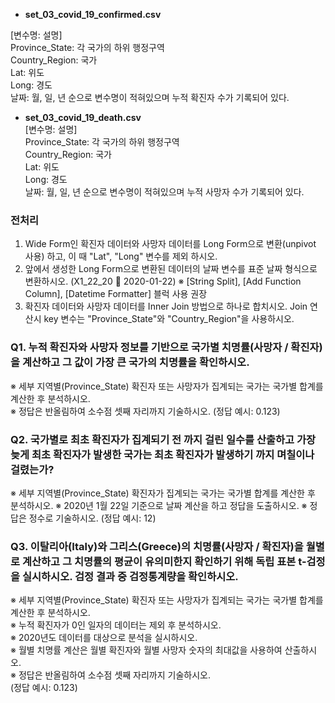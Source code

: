 * **set_03_covid_19_confirmed.csv**

\[변수명:	설명\]  
Province_State:	각 국가의 하위 행정구역  
Country_Region:	국가  
Lat:	위도  
Long:	경도  
날짜:	월, 일, 년 순으로 변수명이 적혀있으며 누적 확진자 수가 기록되어 있다.  
  
* **set_03_covid_19_death.csv**  
\[변수명:	설명\]  
Province_State:	각 국가의 하위 행정구역  
Country_Region:	국가  
Lat:	위도  
Long:	경도  
날짜:	월, 일, 년 순으로 변수명이 적혀있으며 누적 사망자 수가 기록되어 있다.  

### 전처리
1) Wide Form인 확진자 데이터와 사망자 데이터를 Long Form으로 변환(unpivot 사용) 하고, 이 때 "Lat", "Long" 변수를 제외 하시오.
2) 앞에서 생성한 Long Form으로 변환된 데이터의 날짜 변수를 표준 날짜 형식으로 변환하시오. (X1_22_20  2020-01-22)
  ※ [String Split], [Add Function Column], [Datetime Formatter] 블럭 사용 권장  
3) 확진자 데이터와 사망자 데이터를 Inner Join 방법으로 하나로 합치시오. Join 연산시 key 변수는 "Province_State"와 "Country_Region"을 사용하시오.

### Q1. 누적 확진자와 사망자 정보를 기반으로 국가별 치명률(사망자 / 확진자)을 계산하고 그 값이 가장 큰 국가의 치명률을 확인하시오.
※ 세부 지역별(Province_State) 확진자 또는 사망자가 집계되는 국가는 국가별 합계를 계산한 후 분석하시오.  
※ 정답은 반올림하여 소수점 셋째 자리까지 기술하시오.
(정답 예시: 0.123)

### Q2. 국가별로 최초 확진자가 집계되기 전 까지 걸린 일수를 산출하고 가장 늦게 최초 확진자가 발생한 국가는 최초 확진자가 발생하기 까지 며칠이나 걸렸는가?
※ 세부 지역별(Province_State) 확진자가 집계되는 국가는 국가별 합계를 계산한 후 분석하시오.
※ 2020년 1월 22일 기준으로 날짜 계산을 하고 정답을 도출하시오.
※ 정답은 정수로 기술하시오.
(정답 예시: 12)

### Q3. 이탈리아(Italy)와 그리스(Greece)의 치명률(사망자 / 확진자)을 월별로 계산하고 그 치명률의 평균이 유의미한지 확인하기 위해 독립 표본 t-검정을 실시하시오. 검정 결과 중 검정통계량을 확인하시오.
※ 세부 지역별(Province_State) 확진자 또는 사망자가 집계되는 국가는 국가별 합계를 계산한 후 분석하시오.  
※ 누적 확진자가 0인 일자의 데이터는 제외 후 분석하시오.  
※ 2020년도 데이터를 대상으로 분석을 실시하시오.  
※ 월별 치명률 계산은 월별 확진자와 월별 사망자 숫자의 최대값을 사용하여 산출하시오.  
※ 정답은 반올림하여 소수점 셋째 자리까지 기술하시오.  
(정답 예시: 0.123)  







